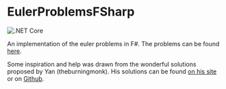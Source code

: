 # EulerProblemsFSharp

![.NET Core](https://github.com/niklasstich/EulerProblemsFSharp/workflows/.NET%20Core/badge.svg)

An implementation of the euler problems in F#.
The problems can be found [here](https://projecteuler.net/archives).

Some inspiration and help was drawn from the wonderful solutions proposed by Yan (theburningmonk). His solutions can be found [on his site](https://theburningmonk.com/project-euler-solutions/) or on [Github](https://github.com/theburningmonk/ProjectEuler-FSharp-Solutions).

